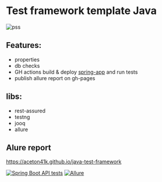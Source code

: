 # Test framework template Java
![pss](https://i.ibb.co/P1d1kZ0/monkey-laptop.gif)

## Features:
* properties
* db checks
* GH actions build & deploy [spring-app](https://github.com/aceton41k/spring-boot-app) and run tests
* publish allure report on gh-pages

## libs:
* rest-assured
* testng
* jooq
* allure

## Alure report

https://aceton41k.github.io/java-test-framework

[![Spring Boot API tests](https://github.com/aceton41k/test-framework-template/actions/workflows/gradle-ci.yml/badge.svg)](https://github.com/aceton41k/test-framework-template/actions/workflows/gradle-ci.yml)
[![Allure](https://github.com/aceton41k/java-test-framework/actions/workflows/pages/pages-build-deployment/badge.svg)](https://github.com/aceton41k/java-test-framework/actions/workflows/pages/pages-build-deployment)
